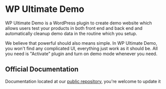 # WP Ultimate Demo
WP Ultimate Demo is a WordPress plugin to create demo website which allows users test your products in both front end and back end 
and automatically cleanup demo data in the routine which you setup. 

We believe that powerful should also means simple. In WP Ultimate Demo, you won't find any complicated UI, everything just work as it should be.
All you need is "Activate" plugin and turn on demo mode whenever you need.

## Official Documentation
Documentation located at our [public repository](https://github.com/tanng/wp-ultimate-demo-docs), you're welcome to update it